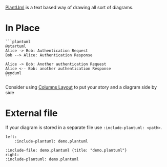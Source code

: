 [PlantUml](http://plantuml.com/sequence-diagram) is a text based way of drawing all sort of diagrams.

# In Place

`````markdown-and-result
```plantuml
@startuml
Alice -> Bob: Authentication Request
Bob --> Alice: Authentication Response

Alice -> Bob: Another authentication Request
Alice <-- Bob: another authentication Response
@enduml
```
`````

Consider using [Columns Layout](layout/columns) to put your story and a diagram side by side

# External file

If your diagram is stored in a separate file use `:include-plantuml: <path>`.

```columns
left:
    :include-plantuml: demo.plantuml

:include-file: demo.plantuml {title: "demo.plantuml"}
right:
:include-plantuml: demo.plantuml
```
